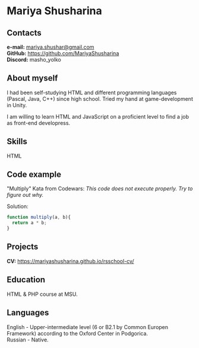 # Mariya Shusharina
## Contacts
**e-mail:** mariya.shushar@gmail.com  
**GitHub:** https://github.com/MariyaShusharina  
**Discord:** masho_yolko
## About myself
I had been self-studying HTML and different programming languages \(Pascal, Java, C++\) since high school. Tried my hand at game-development in Unity.

I am willing to learn HTML and JavaScript on a proficient level to find a job as front-end developress.
## Skills
HTML
## Code example
"Multiply" Kata from Codewars: *This code does not execute properly. Try to figure out why.*

Solution:
```javascript
function multiply(a, b){
  return a * b;
}
```
## Projects
**CV:** https://mariyashusharina.github.io/rsschool-cv/
## Education
HTML & PHP course at MSU.
## Languages
English - Upper-intermediate level \(6 or B2.1 by Common Europen Framework\) according to the Oxford Center in Podgorica.  
Russian - Native.
